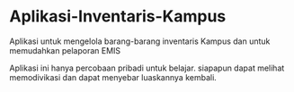 # Aplikasi-Inventaris-Kampus
Aplikasi untuk mengelola barang-barang inventaris Kampus dan untuk memudahkan pelaporan EMIS

Aplikasi ini hanya percobaan pribadi untuk belajar. siapapun dapat melihat memodivikasi dan dapat menyebar luaskannya kembali.
